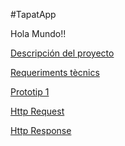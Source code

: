 #TapatApp

Hola Mundo!!

[Descripción del proyecto](DeskTop.md)

[Requeriments tècnics](req.tècnics.md)

[Prototip 1](diagramaprototip1.mermaid)

[Http Request](Http_Request.md)

[Http Response](Http_Response.md)
